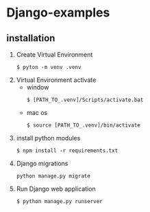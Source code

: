 # Django-examples

## installation
1. Create Virtual Environment
    ```
    $ pyton -m venv .venv
    ```
1. Virtual Environment activate
    - window
        ```
        $ [PATH_TO_.venv]/Scripts/activate.bat
        ```
    - mac os
        ```
        $ source [PATH_TO_.venv]/bin/activate
        ```
1. install python modules
    ```
    $ npm install -r requirements.txt
    ```
1. Django migrations
    ```
    python manage.py migrate
    ```
1. Run Django web application
    ```
    $ python manage.py runserver
    ```